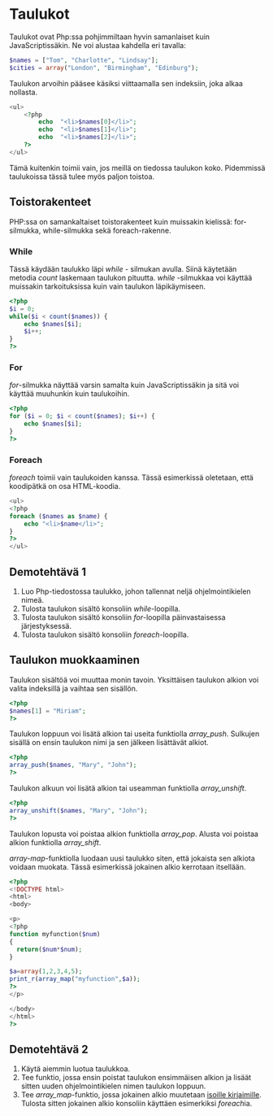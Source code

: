 # Taulukot

Taulukot ovat Php:ssa pohjimmiltaan hyvin samanlaiset kuin JavaScriptissäkin. Ne voi alustaa kahdella eri tavalla:

````php
$names = ["Tom", "Charlotte", "Lindsay"];
$cities = array("London", "Birmingham", "Edinburg");
````

Taulukon arvoihin pääsee käsiksi viittaamalla sen indeksiin, joka alkaa nollasta.

````php
<ul>
    <?php
        echo  "<li>$names[0]</li>";
        echo  "<li>$names[1]</li>";
        echo  "<li>$names[2]</li>";
    ?>
</ul>
````

Tämä kuitenkin toimii vain, jos meillä on tiedossa taulukon koko. Pidemmissä taulukoissa tässä tulee myös paljon toistoa. 

## Toistorakenteet

PHP:ssa on samankaltaiset toistorakenteet kuin muissakin kielissä: for-silmukka, while-silmukka sekä foreach-rakenne.

### While

Tässä käydään taulukko läpi *while* - silmukan avulla. Siinä käytetään metodia *count* laskemaan taulukon pituutta. *while* -silmukkaa voi käyttää muissakin tarkoituksissa kuin vain taulukon läpikäymiseen. 

```php
<?php
$i = 0;
while($i < count($names)) {
    echo $names[$i];
    $i++;
}
?>
```

### For

*for*-silmukka näyttää varsin samalta kuin JavaScriptissäkin ja sitä voi käyttää muuhunkin kuin taulukoihin. 

````php
<?php
for ($i = 0; $i < count($names); $i++) {
    echo $names[$i];
}
?>
````

### Foreach

*foreach* toimii vain taulukoiden kanssa. Tässä esimerkissä oletetaan, että koodipätkä on osa HTML-koodia.

````php
<ul>
<?php
foreach ($names as $name) {
    echo "<li>$name</li>";
}
?>
</ul>
````

## Demotehtävä 1

1. Luo Php-tiedostossa taulukko, johon tallennat neljä ohjelmointikielen nimeä.
2. Tulosta taulukon sisältö konsoliin *while*-loopilla.
3. Tulosta taulukon sisältö konsoliin *for*-loopilla päinvastaisessa järjestyksessä.
4. Tulosta taulukon sisältö konsoliin *foreach*-loopilla.

## Taulukon muokkaaminen

Taulukon sisältöä voi muuttaa monin tavoin. Yksittäisen taulukon alkion voi valita indeksillä ja vaihtaa sen sisällön.

````php
<?php
$names[1] = "Miriam";
?>
````

Taulukon loppuun voi lisätä alkion tai useita funktiolla *array_push*. Sulkujen sisällä on ensin taulukon nimi ja sen jälkeen lisättävät alkiot.

````php
<?php
array_push($names, "Mary", "John");
?>
````

Taulukon alkuun voi lisätä alkion tai useamman funktiolla *array_unshift*.

````php
<?php
array_unshift($names, "Mary", "John");
?>
````

Taulukon lopusta voi poistaa alkion funktiolla *array_pop*. Alusta voi poistaa alkion funktiolla *array_shift*.

*array-map*-funktiolla luodaan uusi taulukko siten, että jokaista sen alkiota voidaan muokata. Tässä esimerkissä jokainen alkio kerrotaan itsellään.

````php
<?php
<!DOCTYPE html>
<html>
<body>

<p>
<?php
function myfunction($num)
{
  return($num*$num);
}

$a=array(1,2,3,4,5);
print_r(array_map("myfunction",$a));
?>
</p>

</body>
</html>
?>
````

## Demotehtävä 2

1. Käytä aiemmin luotua taulukkoa.
2. Tee funktio, jossa ensin poistat taulukon ensimmäisen alkion ja lisäät sitten uuden ohjelmointikielen nimen taulukon loppuun.
3. Tee *array_map*-funktio, jossa jokainen alkio muutetaan [isoille kirjaimille](https://www.w3schools.com/php/func_string_strtoupper.asp)<base target="_blank">. Tulosta sitten jokainen alkio konsoliin käyttäen esimerkiksi *foreach*ia.